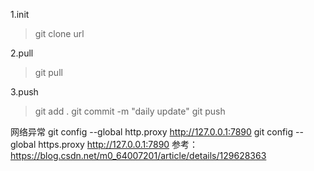 
1.init
>git clone   url

2.pull
>git pull

3.push
>git add .
>git commit -m "daily update"
>git push

网络异常
git config --global http.proxy http://127.0.0.1:7890
git config --global https.proxy http://127.0.0.1:7890
参考： https://blog.csdn.net/m0_64007201/article/details/129628363